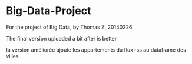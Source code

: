 # Big-Data-Project
For the project of Big Data, by Thomas Z, 20140226.

The final version uploaded a bit after is better

la version améliorée ajoute les appartements du flux rss au dataframe des villes
